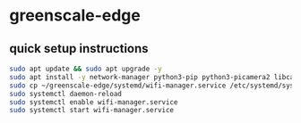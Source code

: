 # greenscale-edge

## quick setup instructions

```bash
sudo apt update && sudo apt upgrade -y
sudo apt install -y network-manager python3-pip python3-picamera2 libcamera-apps python3-opencv python3-flask
sudo cp ~/greenscale-edge/systemd/wifi-manager.service /etc/systemd/system/
sudo systemctl daemon-reload
sudo systemctl enable wifi-manager.service
sudo systemctl start wifi-manager.service
```
